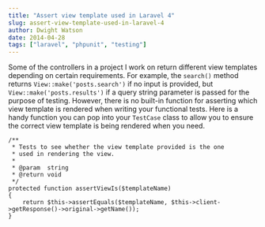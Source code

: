 ```yaml
---
title: "Assert view template used in Laravel 4"
slug: assert-view-template-used-in-laravel-4
author: Dwight Watson
date: 2014-04-28
tags: ["laravel", "phpunit", "testing"]
---
```


Some of the controllers in a project I work on return different view templates depending on certain requirements. For example, the `search()` method returns `View::make('posts.search')` if no input is provided, but `View::make('posts.results')` if a query string parameter is passed for the purpose of testing. However, there is no built-in function for asserting which view template is rendered when writing your functional tests. Here is a handy function you can pop into your `TestCase` class to allow you to ensure the correct view template is being rendered when you need.

    /**
     * Tests to see whether the view template provided is the one
     * used in rendering the view.
     *
     * @param  string
     * @return void
     */
    protected function assertViewIs($templateName)
    {
        return $this->assertEquals($templateName, $this->client->getResponse()->original->getName());
    }
